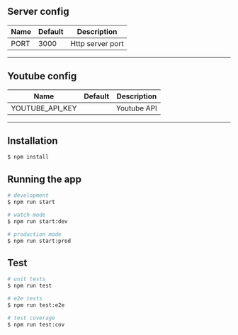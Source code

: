 ## Server config
| Name  | Default  | Description  |
|---|---|---|
| PORT  | 3000  | Http server port  |
---

## Youtube config
| Name  | Default  | Description  |
|---|---|---|
| YOUTUBE_API_KEY  | | Youtube API  |
---

## Installation

```bash
$ npm install
```

## Running the app

```bash
# development
$ npm run start

# watch mode
$ npm run start:dev

# production mode
$ npm run start:prod
```

## Test

```bash
# unit tests
$ npm run test

# e2e tests
$ npm run test:e2e

# test coverage
$ npm run test:cov
```
